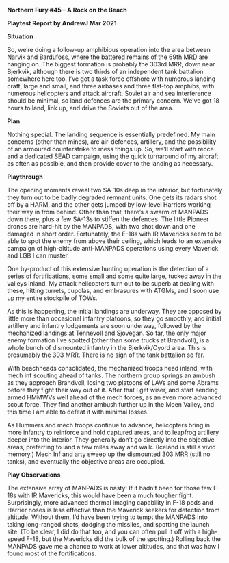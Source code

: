 **Northern Fury \#45 – A Rock on the Beach**

**<span class="underline">Playtest Report by AndrewJ Mar 2021</span>**

**Situation**

So, we’re doing a follow-up amphibious operation into the area between
Narvik and Bardufoss, where the battered remains of the 69th MRD are
hanging on. The biggest formation is probably the 303rd MRR, down near
Bjerkvik, although there is two thirds of an independent tank battalion
somewhere here too. I’ve got a task force offshore with numerous landing
craft, large and small, and three airbases and three flat-top amphibs,
with numerous helicopters and attack aircraft. Soviet air and sea
interference should be minimal, so land defences are the primary
concern. We’ve got 18 hours to land, link up, and drive the Soviets out
of the area.

**Plan**

Nothing special. The landing sequence is essentially predefined. My main
concerns (other than mines), are air-defences, artillery, and the
possibility of an armoured counterstrike to mess things up. So, we’ll
start with recce and a dedicated SEAD campaign, using the quick
turnaround of my aircraft as often as possible, and then provide cover
to the landing as necessary.

**Playthrough**

The opening moments reveal two SA-10s deep in the interior, but
fortunately they turn out to be badly degraded remnant units. One gets
its radars shot off by a HARM, and the other gets jumped by low-level
Harriers working their way in from behind. Other than that, there’s a
swarm of MANPADS down there, plus a few SA-13s to stiffen the defences.
The little Pioneer drones are hard-hit by the MANPADS, with two shot
down and one damaged in short order. Fortunately, the F-18s with IR
Mavericks seem to be able to spot the enemy from above their ceiling,
which leads to an extensive campaign of high-altitude anti-MANPADS
operations using every Maverick and LGB I can muster.

One by-product of this extensive hunting operation is the detection of a
series of fortifications, some small and some quite large, tucked away
in the valleys inland. My attack helicopters turn out to be superb at
dealing with these, hitting turrets, cupolas, and embrasures with ATGMs,
and I soon use up my entire stockpile of TOWs.

As this is happening, the initial landings are underway. They are
opposed by little more than occasional infantry platoons, so they go
smoothly, and initial artillery and infantry lodgements are soon
underway, followed by the mechanized landings at Tennevoll and Sjovegan.
So far, the only major enemy formation I’ve spotted (other than some
trucks at Brandvoll), is a whole bunch of dismounted infantry in the
Bjerkvik/Oyord area. This is presumably the 303 MRR. There is no sign of
the tank battalion so far.

With beachheads consolidated, the mechanized troops head inland, with
mech inf scouting ahead of tanks. The northern group springs an ambush
as they approach Brandvoll, losing two platoons of LAVs and some Abrams
before they fight their way out of it. After that I get wiser, and start
sending armed HMMWVs well ahead of the mech forces, as an even more
advanced scout force. They find another ambush further up in the Moen
Valley, and this time I am able to defeat it with minimal losses.

As Hummers and mech troops continue to advance, helicopters bring in
more infantry to reinforce and hold captured areas, and to leapfrog
artillery deeper into the interior. They generally don’t go directly
into the objective areas, preferring to land a few miles away and walk.
(Iceland is still a vivid memory.) Mech Inf and arty sweep up the
dismounted 303 MRR (still no tanks), and eventually the objective areas
are occupied.

**Play Observations**

The extensive array of MANPADS is nasty\! If it hadn’t been for those
few F-18s with IR Mavericks, this would have been a much tougher fight.
Surprisingly, more advanced thermal imaging capability in F-18 pods and
Harrier noses is less effective than the Maverick seekers for detection
from altitude. Without them, I’d have been trying to tempt the MANPADS
into taking long-ranged shots, dodging the missiles, and spotting the
launch site. (To be clear, I did do that too, and you can often pull it
off with a high-speed F-18, but the Mavericks did the bulk of the
spotting.) Rolling back the MANPADS gave me a chance to work at lower
altitudes, and that was how I found most of the fortifications.
